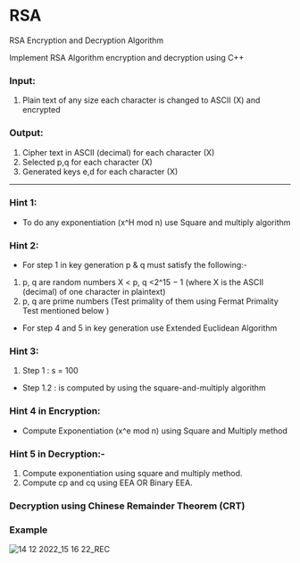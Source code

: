 # RSA
RSA Encryption and Decryption Algorithm


Implement RSA Algorithm encryption and decryption using C++

### Input: 
1. Plain text of any size each character is changed to ASCII (X) and encrypted 

### Output: 
1. Cipher text in ASCII (decimal) for each character (X) 
2. Selected p,q for each character (X) 
3. Generated keys e,d for each character (X)
---------------------------------------------------------------

### Hint 1:
- To do any exponentiation (x^H mod n) use Square and multiply algorithm

### Hint 2: 
- For step 1 in key generation p & q must satisfy the following:- 
1. p, q are random numbers X < p, q <2^15 − 1 (where X is the ASCII (decimal) of one character in plaintext) 
2. p, q are prime numbers (Test primality of them using Fermat Primality Test mentioned below ) 
- For step 4 and 5 in key generation use Extended Euclidean Algorithm 

### Hint 3: 
1. Step 1 : s = 100 
- Step 1.2 : is computed by using the square-and-multiply algorithm

### Hint 4 in Encryption: 
- Compute Exponentiation (x^e mod n) using Square and Multiply method

### Hint 5 in Decryption:- 
1. Compute exponentiation using square and multiply method. 
2. Compute cp and cq using EEA OR Binary EEA.
### Decryption using Chinese Remainder Theorem (CRT)

### Example
![14 12 2022_15 16 22_REC](https://user-images.githubusercontent.com/84830168/207608882-961fc512-b3d5-43c9-a68e-ea2a6fc1ff3a.png)
